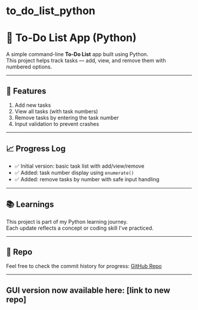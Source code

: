 # to_do_list_python
# 📝 To-Do List App (Python)

A simple command-line **To-Do List** app built using Python.  
This project helps track tasks — add, view, and remove them with numbered options.

---

## 🔧 Features

1. Add new tasks  
2. View all tasks (with task numbers)  
3. Remove tasks by entering the task number  
4. Input validation to prevent crashes

---

## 📈 Progress Log

- ✅ Initial version: basic task list with add/view/remove  
- ✅ Added: task number display using `enumerate()`  
- ✅ Added: remove tasks by number with safe input handling

---

## 📚 Learnings

This project is part of my Python learning journey.  
Each update reflects a concept or coding skill I've practiced.

---

## 🔗 Repo

Feel free to check the commit history for progress:
[GitHub Repo](https://github.com/GaneshK09-Git/to_do_list_python)


---

## GUI version now available here: [link to new repo]
